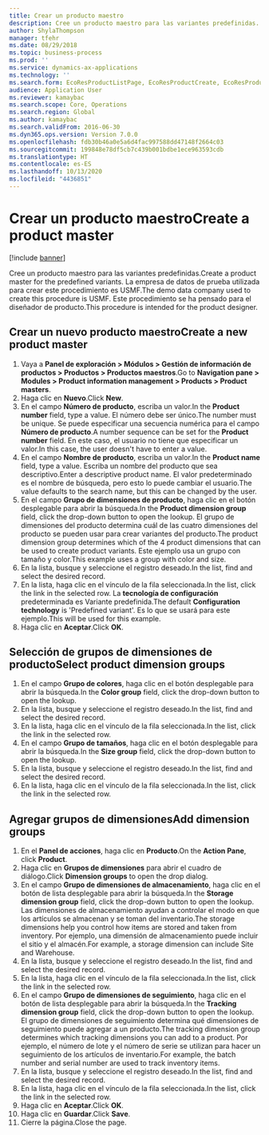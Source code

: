 ```yaml
---
title: Crear un producto maestro
description: Cree un producto maestro para las variantes predefinidas.
author: ShylaThompson
manager: tfehr
ms.date: 08/29/2018
ms.topic: business-process
ms.prod: ''
ms.service: dynamics-ax-applications
ms.technology: ''
ms.search.form: EcoResProductListPage, EcoResProductCreate, EcoResProductDetails, EcoResProductInventoryDimensionGroups
audience: Application User
ms.reviewer: kamaybac
ms.search.scope: Core, Operations
ms.search.region: Global
ms.author: kamaybac
ms.search.validFrom: 2016-06-30
ms.dyn365.ops.version: Version 7.0.0
ms.openlocfilehash: fdb30b46a0e5a6d4fac997588dd47148f2664c03
ms.sourcegitcommit: 199848e78df5cb7c439b001bdbe1ece963593cdb
ms.translationtype: HT
ms.contentlocale: es-ES
ms.lasthandoff: 10/13/2020
ms.locfileid: "4436851"
---
```

# <a name="create-a-product-master"></a><span data-ttu-id="cec98-103">Crear un producto maestro</span><span class="sxs-lookup"><span data-stu-id="cec98-103">Create a product master</span></span>

[!include [banner](../../includes/banner.md)]

<span data-ttu-id="cec98-104">Cree un producto maestro para las variantes predefinidas.</span><span class="sxs-lookup"><span data-stu-id="cec98-104">Create a product master for the predefined variants.</span></span> <span data-ttu-id="cec98-105">La empresa de datos de prueba utilizada para crear este procedimiento es USMF.</span><span class="sxs-lookup"><span data-stu-id="cec98-105">The demo data company used to create this procedure is USMF.</span></span> <span data-ttu-id="cec98-106">Este procedimiento se ha pensado para el diseñador de producto.</span><span class="sxs-lookup"><span data-stu-id="cec98-106">This procedure is intended for the product designer.</span></span>


## <a name="create-a-new-product-master"></a><span data-ttu-id="cec98-107">Crear un nuevo producto maestro</span><span class="sxs-lookup"><span data-stu-id="cec98-107">Create a new product master</span></span>
1. <span data-ttu-id="cec98-108">Vaya a **Panel de exploración > Módulos > Gestión de información de productos > Productos > Productos maestros**.</span><span class="sxs-lookup"><span data-stu-id="cec98-108">Go to **Navigation pane > Modules > Product information management > Products > Product masters**.</span></span>
2. <span data-ttu-id="cec98-109">Haga clic en **Nuevo**.</span><span class="sxs-lookup"><span data-stu-id="cec98-109">Click **New**.</span></span>
3. <span data-ttu-id="cec98-110">En el campo **Número de producto**, escriba un valor.</span><span class="sxs-lookup"><span data-stu-id="cec98-110">In the **Product number** field, type a value.</span></span> <span data-ttu-id="cec98-111">El número debe ser único.</span><span class="sxs-lookup"><span data-stu-id="cec98-111">The number must be unique.</span></span> <span data-ttu-id="cec98-112">Se puede especificar una secuencia numérica para el campo **Número de producto**.</span><span class="sxs-lookup"><span data-stu-id="cec98-112">A number sequence can be set for the **Product number** field.</span></span> <span data-ttu-id="cec98-113">En este caso, el usuario no tiene que especificar un valor.</span><span class="sxs-lookup"><span data-stu-id="cec98-113">In this case, the user doesn't have to enter a value.</span></span>
4. <span data-ttu-id="cec98-114">En el campo **Nombre de producto**, escriba un valor.</span><span class="sxs-lookup"><span data-stu-id="cec98-114">In the **Product name** field, type a value.</span></span> <span data-ttu-id="cec98-115">Escriba un nombre del producto que sea descriptivo.</span><span class="sxs-lookup"><span data-stu-id="cec98-115">Enter a descriptive product name.</span></span> <span data-ttu-id="cec98-116">El valor predeterminado es el nombre de búsqueda, pero esto lo puede cambiar el usuario.</span><span class="sxs-lookup"><span data-stu-id="cec98-116">The value defaults to the search name, but this can be changed by the user.</span></span>
5. <span data-ttu-id="cec98-117">En el campo **Grupo de dimensiones de producto**, haga clic en el botón desplegable para abrir la búsqueda.</span><span class="sxs-lookup"><span data-stu-id="cec98-117">In the **Product dimension group** field, click the drop-down button to open the lookup.</span></span> <span data-ttu-id="cec98-118">El grupo de dimensiones del producto determina cuál de las cuatro dimensiones del producto se pueden usar para crear variantes del producto.</span><span class="sxs-lookup"><span data-stu-id="cec98-118">The product dimension group determines which of the 4 product dimensions that can be used to create product variants.</span></span> <span data-ttu-id="cec98-119">Este ejemplo usa un grupo con tamaño y color.</span><span class="sxs-lookup"><span data-stu-id="cec98-119">This example uses a group with color and size.</span></span>
6. <span data-ttu-id="cec98-120">En la lista, busque y seleccione el registro deseado.</span><span class="sxs-lookup"><span data-stu-id="cec98-120">In the list, find and select the desired record.</span></span>
7. <span data-ttu-id="cec98-121">En la lista, haga clic en el vínculo de la fila seleccionada.</span><span class="sxs-lookup"><span data-stu-id="cec98-121">In the list, click the link in the selected row.</span></span> <span data-ttu-id="cec98-122">La **tecnología de configuración** predeterminada es Variante predefinida.</span><span class="sxs-lookup"><span data-stu-id="cec98-122">The default **Configuration technology** is 'Predefined variant'.</span></span> <span data-ttu-id="cec98-123">Es lo que se usará para este ejemplo.</span><span class="sxs-lookup"><span data-stu-id="cec98-123">This will be used for this example.</span></span>
8. <span data-ttu-id="cec98-124">Haga clic en **Aceptar**.</span><span class="sxs-lookup"><span data-stu-id="cec98-124">Click **OK**.</span></span>

## <a name="select-product-dimension-groups"></a><span data-ttu-id="cec98-125">Selección de grupos de dimensiones de producto</span><span class="sxs-lookup"><span data-stu-id="cec98-125">Select product dimension groups</span></span>
1. <span data-ttu-id="cec98-126">En el campo **Grupo de colores**, haga clic en el botón desplegable para abrir la búsqueda.</span><span class="sxs-lookup"><span data-stu-id="cec98-126">In the **Color group** field, click the drop-down button to open the lookup.</span></span>
2. <span data-ttu-id="cec98-127">En la lista, busque y seleccione el registro deseado.</span><span class="sxs-lookup"><span data-stu-id="cec98-127">In the list, find and select the desired record.</span></span>
3. <span data-ttu-id="cec98-128">En la lista, haga clic en el vínculo de la fila seleccionada.</span><span class="sxs-lookup"><span data-stu-id="cec98-128">In the list, click the link in the selected row.</span></span>
4. <span data-ttu-id="cec98-129">En el campo **Grupo de tamaños**, haga clic en el botón desplegable para abrir la búsqueda.</span><span class="sxs-lookup"><span data-stu-id="cec98-129">In the **Size group** field, click the drop-down button to open the lookup.</span></span>
5. <span data-ttu-id="cec98-130">En la lista, busque y seleccione el registro deseado.</span><span class="sxs-lookup"><span data-stu-id="cec98-130">In the list, find and select the desired record.</span></span>
6. <span data-ttu-id="cec98-131">En la lista, haga clic en el vínculo de la fila seleccionada.</span><span class="sxs-lookup"><span data-stu-id="cec98-131">In the list, click the link in the selected row.</span></span>

## <a name="add-dimension-groups"></a><span data-ttu-id="cec98-132">Agregar grupos de dimensiones</span><span class="sxs-lookup"><span data-stu-id="cec98-132">Add dimension groups</span></span>
1. <span data-ttu-id="cec98-133">En el **Panel de acciones**, haga clic en **Producto**.</span><span class="sxs-lookup"><span data-stu-id="cec98-133">On the **Action Pane**, click **Product**.</span></span>
2. <span data-ttu-id="cec98-134">Haga clic en **Grupos de dimensiones** para abrir el cuadro de diálogo.</span><span class="sxs-lookup"><span data-stu-id="cec98-134">Click **Dimension groups** to open the drop dialog.</span></span>
3. <span data-ttu-id="cec98-135">En el campo **Grupo de dimensiones de almacenamiento**, haga clic en el botón de lista desplegable para abrir la búsqueda.</span><span class="sxs-lookup"><span data-stu-id="cec98-135">In the **Storage dimension group** field, click the drop-down button to open the lookup.</span></span> <span data-ttu-id="cec98-136">Las dimensiones de almacenamiento ayudan a controlar el modo en que los artículos se almacenan y se toman del inventario.</span><span class="sxs-lookup"><span data-stu-id="cec98-136">The storage dimensions help you control how items are stored and taken from inventory.</span></span> <span data-ttu-id="cec98-137">Por ejemplo, una dimensión de almacenamiento puede incluir el sitio y el almacén.</span><span class="sxs-lookup"><span data-stu-id="cec98-137">For example, a storage dimension can include Site and Warehouse.</span></span>
4. <span data-ttu-id="cec98-138">En la lista, busque y seleccione el registro deseado.</span><span class="sxs-lookup"><span data-stu-id="cec98-138">In the list, find and select the desired record.</span></span>
5. <span data-ttu-id="cec98-139">En la lista, haga clic en el vínculo de la fila seleccionada.</span><span class="sxs-lookup"><span data-stu-id="cec98-139">In the list, click the link in the selected row.</span></span>
6. <span data-ttu-id="cec98-140">En el campo **Grupo de dimensiones de seguimiento**, haga clic en el botón de lista desplegable para abrir la búsqueda.</span><span class="sxs-lookup"><span data-stu-id="cec98-140">In the **Tracking dimension group** field, click the drop-down button to open the lookup.</span></span> <span data-ttu-id="cec98-141">El grupo de dimensiones de seguimiento determina qué dimensiones de seguimiento puede agregar a un producto.</span><span class="sxs-lookup"><span data-stu-id="cec98-141">The tracking dimension group determines which tracking dimensions you can add to a product.</span></span> <span data-ttu-id="cec98-142">Por ejemplo, el número de lote y el número de serie se utilizan para hacer un seguimiento de los artículos de inventario.</span><span class="sxs-lookup"><span data-stu-id="cec98-142">For example, the batch number and serial number are used to track inventory items.</span></span>
7. <span data-ttu-id="cec98-143">En la lista, busque y seleccione el registro deseado.</span><span class="sxs-lookup"><span data-stu-id="cec98-143">In the list, find and select the desired record.</span></span>
8. <span data-ttu-id="cec98-144">En la lista, haga clic en el vínculo de la fila seleccionada.</span><span class="sxs-lookup"><span data-stu-id="cec98-144">In the list, click the link in the selected row.</span></span>
9. <span data-ttu-id="cec98-145">Haga clic en **Aceptar**.</span><span class="sxs-lookup"><span data-stu-id="cec98-145">Click **OK**.</span></span>
10. <span data-ttu-id="cec98-146">Haga clic en **Guardar**.</span><span class="sxs-lookup"><span data-stu-id="cec98-146">Click **Save**.</span></span>
11. <span data-ttu-id="cec98-147">Cierre la página.</span><span class="sxs-lookup"><span data-stu-id="cec98-147">Close the page.</span></span>

